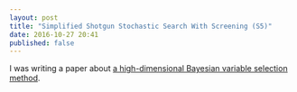 ```yaml
---
layout: post
title: "Simplified Shotgun Stochastic Search With Screening (S5)"
date: 2016-10-27 20:41
published: false
---
```


I was writing a paper about [a high-dimensional Bayesian variable selection method](http://www.stat.tamu.edu/~minsuk/publications/nonlocal_sinica7.dpf).

